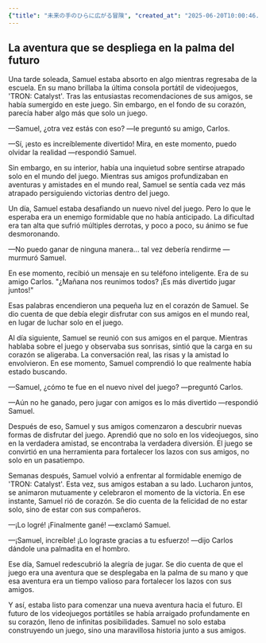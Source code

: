 ```yaml
---
{"title": "未来の手のひらに広がる冒険", "created_at": "2025-06-20T10:00:46.891862+09:00"}
---
```


## La aventura que se despliega en la palma del futuro

Una tarde soleada, Samuel estaba absorto en algo mientras regresaba de la escuela. En su mano brillaba la última consola portátil de videojuegos, 'TRON: Catalyst'. Tras las entusiastas recomendaciones de sus amigos, se había sumergido en este juego. Sin embargo, en el fondo de su corazón, parecía haber algo más que solo un juego.

—Samuel, ¿otra vez estás con eso? —le preguntó su amigo, Carlos.

—Sí, ¡esto es increíblemente divertido! Mira, en este momento, puedo olvidar la realidad —respondió Samuel.

Sin embargo, en su interior, había una inquietud sobre sentirse atrapado solo en el mundo del juego. Mientras sus amigos profundizaban en aventuras y amistades en el mundo real, Samuel se sentía cada vez más atrapado persiguiendo victorias dentro del juego.

Un día, Samuel estaba desafiando un nuevo nivel del juego. Pero lo que le esperaba era un enemigo formidable que no había anticipado. La dificultad era tan alta que sufrió múltiples derrotas, y poco a poco, su ánimo se fue desmoronando.

—No puedo ganar de ninguna manera... tal vez debería rendirme —murmuró Samuel.

En ese momento, recibió un mensaje en su teléfono inteligente. Era de su amigo Carlos. "¿Mañana nos reunimos todos? ¡Es más divertido jugar juntos!"

Esas palabras encendieron una pequeña luz en el corazón de Samuel. Se dio cuenta de que debía elegir disfrutar con sus amigos en el mundo real, en lugar de luchar solo en el juego.

Al día siguiente, Samuel se reunió con sus amigos en el parque. Mientras hablaba sobre el juego y observaba sus sonrisas, sintió que la carga en su corazón se aligeraba. La conversación real, las risas y la amistad lo envolvieron. En ese momento, Samuel comprendió lo que realmente había estado buscando.

—Samuel, ¿cómo te fue en el nuevo nivel del juego? —preguntó Carlos.

—Aún no he ganado, pero jugar con amigos es lo más divertido —respondió Samuel.

Después de eso, Samuel y sus amigos comenzaron a descubrir nuevas formas de disfrutar del juego. Aprendió que no solo en los videojuegos, sino en la verdadera amistad, se encontraba la verdadera diversión. El juego se convirtió en una herramienta para fortalecer los lazos con sus amigos, no solo en un pasatiempo.

Semanas después, Samuel volvió a enfrentar al formidable enemigo de 'TRON: Catalyst'. Esta vez, sus amigos estaban a su lado. Lucharon juntos, se animaron mutuamente y celebraron el momento de la victoria. En ese instante, Samuel rió de corazón. Se dio cuenta de la felicidad de no estar solo, sino de estar con sus compañeros.

—¡Lo logré! ¡Finalmente gané! —exclamó Samuel.

—¡Samuel, increíble! ¡Lo lograste gracias a tu esfuerzo! —dijo Carlos dándole una palmadita en el hombro.

Ese día, Samuel redescubrió la alegría de jugar. Se dio cuenta de que el juego era una aventura que se desplegaba en la palma de su mano y que esa aventura era un tiempo valioso para fortalecer los lazos con sus amigos.

Y así, estaba listo para comenzar una nueva aventura hacia el futuro. El futuro de los videojuegos portátiles se había arraigado profundamente en su corazón, lleno de infinitas posibilidades. Samuel no solo estaba construyendo un juego, sino una maravillosa historia junto a sus amigos.
